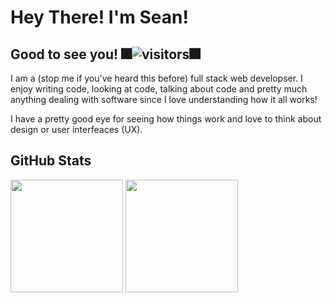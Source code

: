 #  Hey There! I'm Sean! 


## Good to see you! 🎆![visitors](https://visitor-badge.glitch.me/badge?page_id=page.id)🎆

I am a (stop me if you've heard this before) full stack web developser. I enjoy writing code, looking at code, talking about code and pretty much anything dealing with software since I love understanding how it all works!  

I have a pretty good eye for seeing how things work and love to think about design or user interfeaces (UX).

## GitHub Stats
<img height="180em" src="https://github-readme-stats.vercel.app/api?username=McTastic&icons=true&hide_border=true&&count_private=true&include_all_commits=true&theme=aura " />
<img height="180em" src="https://github-readme-stats.vercel.app/api/top-langs/?username=mctastic&theme=aura " />
